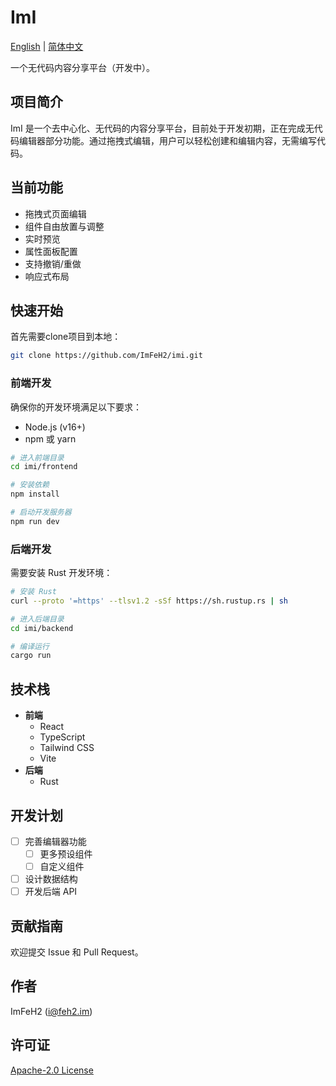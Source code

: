 # ImI

[English](./README.md) | [简体中文](./README.zh.md)

一个无代码内容分享平台（开发中）。

## 项目简介

ImI 是一个去中心化、无代码的内容分享平台，目前处于开发初期，正在完成无代码编辑器部分功能。通过拖拽式编辑，用户可以轻松创建和编辑内容，无需编写代码。

## 当前功能

- 拖拽式页面编辑
- 组件自由放置与调整
- 实时预览
- 属性面板配置
- 支持撤销/重做
- 响应式布局

## 快速开始

首先需要clone项目到本地：

```bash
git clone https://github.com/ImFeH2/imi.git
````

### 前端开发

确保你的开发环境满足以下要求：

- Node.js (v16+)
- npm 或 yarn

```bash
# 进入前端目录
cd imi/frontend

# 安装依赖
npm install

# 启动开发服务器
npm run dev
```

### 后端开发

需要安装 Rust 开发环境：

```bash
# 安装 Rust
curl --proto '=https' --tlsv1.2 -sSf https://sh.rustup.rs | sh

# 进入后端目录
cd imi/backend

# 编译运行
cargo run
```

## 技术栈

- **前端**
    - React
    - TypeScript
    - Tailwind CSS
    - Vite
- **后端**
    - Rust

## 开发计划

- [ ] 完善编辑器功能
    - [ ] 更多预设组件
    - [ ] 自定义组件
- [ ] 设计数据结构
- [ ] 开发后端 API

## 贡献指南

欢迎提交 Issue 和 Pull Request。

## 作者

ImFeH2 (i@feh2.im)

## 许可证

[Apache-2.0 License](./LICENSE)
